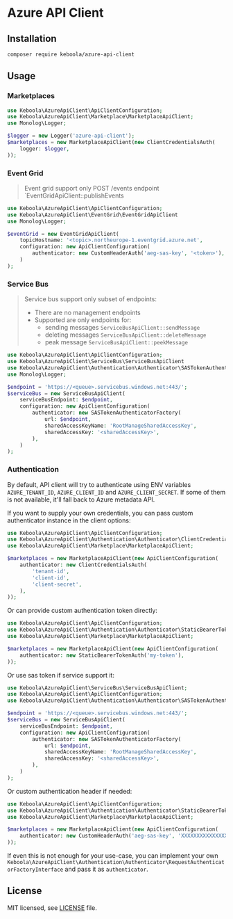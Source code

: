 # Azure API Client

## Installation
```bash
composer require keboola/azure-api-client
```

## Usage

### Marketplaces

```php
use Keboola\AzureApiClient\ApiClientConfiguration;
use Keboola\AzureApiClient\Marketplace\MarketplaceApiClient;
use Monolog\Logger;

$logger = new Logger('azure-api-client');
$marketplaces = new MarketplaceApiClient(new ClientCredentialsAuth(
    logger: $logger,
));
```

### Event Grid

> Event grid support only POST /events endpoint `EventGridApiClient::publishEvents

```php
use Keboola\AzureApiClient\ApiClientConfiguration;
use Keboola\AzureApiClient\EventGrid\EventGridApiClient
use Monolog\Logger;

$eventGrid = new EventGridApiClient(
    topicHostname: '<topic>.northeurope-1.eventgrid.azure.net',
    configuration: new ApiClientConfiguration(
        authenticator: new CustomHeaderAuth('aeg-sas-key', '<token>'),
    )
);
```

### Service Bus

> Service bus support only subset of endpoints:
> - There are no management endpoints
> - Supported are only endpoints for:
>   - sending messages `ServiceBusApiClient::sendMessage`
>   - deleting messages `ServiceBusApiClient::deleteMessage`
>   - peak message `ServiceBusApiClient::peekMessage`

```php
use Keboola\AzureApiClient\ApiClientConfiguration;
use Keboola\AzureApiClient\ServiceBus\ServiceBusApiClient
use Keboola\AzureApiClient\Authentication\Authenticator\SASTokenAuthenticatorFactory;
use Monolog\Logger;

$endpoint = 'https://<queue>.servicebus.windows.net:443/';
$serviceBus = new ServiceBusApiClient(
    serviceBusEndpoint: $endpoint,
    configuration: new ApiClientConfiguration(
        authenticator: new SASTokenAuthenticatorFactory(
            url: $endpoint,
            sharedAccessKeyName: 'RootManageSharedAccessKey',
            sharedAccessKey: '<sharedAccessKey>',
        ),
    )
);
```


### Authentication
By default, API client will try to authenticate using ENV variables `AZURE_TENANT_ID`, `AZURE_CLIENT_ID` and
`AZURE_CLIENT_SECRET`. If some of them is not available, it'll fall back to Azure metadata API.

If you want to supply your own credentials, you can pass custom authenticator instance in the client options:

```php
use Keboola\AzureApiClient\ApiClientConfiguration;
use Keboola\AzureApiClient\Authentication\Authenticator\ClientCredentialsAuth;
use Keboola\AzureApiClient\Marketplace\MarketplaceApiClient;

$marketplaces = new MarketplaceApiClient(new ApiClientConfiguration(
    authenticator: new ClientCredentialsAuth(
        'tenant-id',
        'client-id',
        'client-secret',
    ),
));
```

Or can provide custom authentication token directly:

```php
use Keboola\AzureApiClient\ApiClientConfiguration;
use Keboola\AzureApiClient\Authentication\Authenticator\StaticBearerTokenAuth;
use Keboola\AzureApiClient\Marketplace\MarketplaceApiClient;

$marketplaces = new MarketplaceApiClient(new ApiClientConfiguration(
    authenticator: new StaticBearerTokenAuth('my-token'),
));
```

Or use sas token if service support it:

```php
use Keboola\AzureApiClient\ServiceBus\ServiceBusApiClient;
use Keboola\AzureApiClient\ApiClientConfiguration;
use Keboola\AzureApiClient\Authentication\Authenticator\SASTokenAuthenticatorFactory;

$endpoint = 'https://<queue>.servicebus.windows.net:443/';
$serviceBus = new ServiceBusApiClient(
    serviceBusEndpoint: $endpoint,
    configuration: new ApiClientConfiguration(
        authenticator: new SASTokenAuthenticatorFactory(
            url: $endpoint,
            sharedAccessKeyName: 'RootManageSharedAccessKey',
            sharedAccessKey: '<sharedAccessKey>',
        ),
    )
);
```

Or custom authentication header if needed:

```php
use Keboola\AzureApiClient\ApiClientConfiguration;
use Keboola\AzureApiClient\Authentication\Authenticator\StaticBearerTokenAuth;
use Keboola\AzureApiClient\Marketplace\MarketplaceApiClient;

$marketplaces = new MarketplaceApiClient(new ApiClientConfiguration(
    authenticator: new CustomHeaderAuth('aeg-sas-key', 'XXXXXXXXXXXXXXXXXX0GXXX/nDT4hgdEj9DpBeRr38arnnm5OFg=='),
));
```

If even this is not enough for your use-case, you can implement your own
`Keboola\AzureApiClient\Authentication\Authenticator\RequestAuthenticatorFactoryInterface` and pass it as `authenticator`. 

## License

MIT licensed, see [LICENSE](./LICENSE) file.
